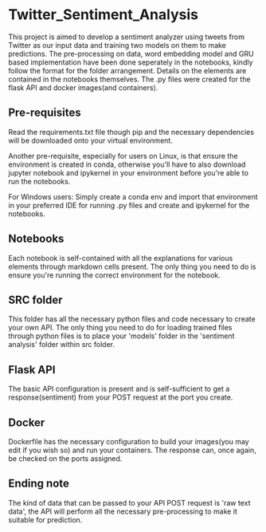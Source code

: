 # Twitter_Sentiment_Analysis

This project is aimed to develop a sentiment analyzer using tweets from Twitter as our input data and training two models on them to make predictions.
The pre-processing on data, word embedding model and GRU based implementation have been done seperately in the notebooks, kindly follow the format for the folder arrangement.
Details on the elements are contained in the notebooks themselves.
The .py files were created for the flask API and docker images(and containers).

## Pre-requisites

Read the requirements.txt file though pip and the necessary dependencies will be downloaded onto your virtual environment.

Another pre-requisite, especially for users on Linux, is that ensure the environment is created in conda, otherwise you'll have to also download jupyter notebook
and ipykernel in your environment before you're able to run the notebooks.

For Windows users: Simply create a conda env and import that environment in your preferred IDE for running .py files and create
and ipykernel for the notebooks.

## Notebooks

Each notebook is self-contained with all the explanations for various elements through markdown cells present.
The only thing you need to do is ensure you're running the correct environment for the notebook.

## SRC folder

This folder has all the necessary python files and code necessary to create your own API. The only thing you need to do for loading trained files through
python files is to place your 'models' folder in the 'sentiment analysis' folder within src folder.

## Flask API

The basic API configuration is present and is self-sufficient to get a response(sentiment) from your POST request at
the port you create.

## Docker

Dockerfile has the necessary configuration to build your images(you may edit if you wish so) and run your containers.
The response can, once again, be checked on the ports assigned.

## Ending note
The kind of data that can be passed to your API POST request is 'raw text data', the API will perform all the necessary 
pre-processing to make it suitable for prediction.
